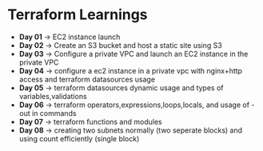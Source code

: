 # Terraform Learnings
- **Day 01** → EC2 instance launch  
- **Day 02** → Create an S3 bucket and host a static site using S3  
- **Day 03** → Configure a private VPC and launch an EC2 instance in the private VPC
- **Day 04** → configure a ec2 instance in a private vpc with nginx+http access and terraform datasources usage
- **Day 05** → terraform datasources dynamic usage and types of variables,validations
- **Day 06** → terraform operators,expressions,loops,locals, and usage of -out in commands
- **Day 07** → terraform functions and modules
- **Day 08** → creating two subnets normally (two seperate blocks) and using count efficiently (single block)
